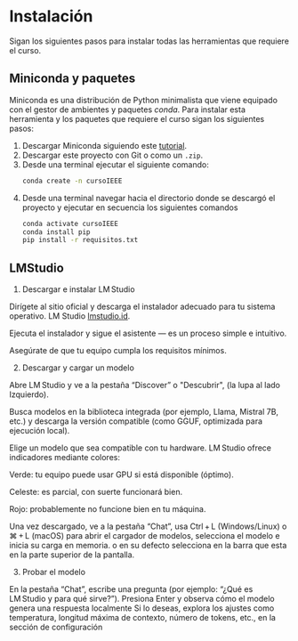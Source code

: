 # Instalación

Sigan los siguientes pasos para instalar todas las herramientas que requiere el curso. 

## Miniconda y paquetes
Miniconda es una distribución de Python minimalista que viene equipado con el gestor de ambientes y paquetes *conda*. Para instalar esta herramienta y los paquetes que requiere el curso sigan los siguientes pasos: 

1. Descargar Miniconda siguiendo este [tutorial](https://www.anaconda.com/docs/getting-started/miniconda/main). 
2. Descargar este proyecto  con Git o como un `.zip`.
3. Desde una terminal ejecutar el siguiente comando: 
   ```bash
   conda create -n cursoIEEE
   ``` 
4. Desde una terminal navegar hacia el directorio donde se descargó el proyecto y ejecutar en secuencia los siguientes comandos
   ```bash
   conda activate cursoIEEE
   conda install pip
   pip install -r requisitos.txt
   ```

## LMStudio
1. Descargar e instalar LM Studio

Dirígete al sitio oficial y descarga el instalador adecuado para tu sistema operativo.
LM Studio
[lmstudio.id](https://lmstudio.ai/).

Ejecuta el instalador y sigue el asistente — es un proceso simple e intuitivo.

Asegúrate de que tu equipo cumpla los requisitos mínimos.

2. Descargar y cargar un modelo

Abre LM Studio y ve a la pestaña “Discover” o "Descubrir", (la lupa al lado Izquierdo).

Busca modelos en la biblioteca integrada (por ejemplo, Llama, Mistral 7B, etc.) y descarga la versión compatible (como GGUF, optimizada para ejecución local).

Elige un modelo que sea compatible con tu hardware. LM Studio ofrece indicadores mediante colores:

Verde: tu equipo puede usar GPU si está disponible (óptimo).

Celeste: es parcial, con suerte funcionará bien.

Rojo: probablemente no funcione bien en tu máquina.

Una vez descargado, ve a la pestaña “Chat”, usa Ctrl + L (Windows/Linux) o ⌘ + L (macOS) para abrir el cargador de modelos, selecciona el modelo e inicia su carga en memoria. o en su defecto selecciona en la barra que esta en la parte superior de la pantalla.

3. Probar el modelo

En la pestaña “Chat”, escribe una pregunta (por ejemplo: “¿Qué es LM Studio y para qué sirve?”).
Presiona Enter y observa cómo el modelo genera una respuesta localmente 
Si lo deseas, explora los ajustes como temperatura, longitud máxima de contexto, número de tokens, etc., en la sección de configuración 
